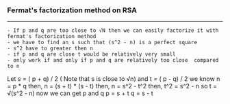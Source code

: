 
### Fermat's factorization method on RSA
------

	- If p and q are too close to √N then we can easily factorize it with fermat's factorization method
	- we have to find an s such that (s^2 - n) is a perfect square 
	- s^2 have to greater then n
	- if p and q are close t would be relatively very small
	- only work if and only if p and q are relatively too close  compared to n

Let s = ( p + q) / 2  ( Note that s is close to √n)
and t = ( p - q) / 2
we know  n = p * q 
then, n = (s + t) * (s - t)
then, n =  s^2 - t^2
then, t^2 = s^2 - n
so t = √(s^2 - n)
now we can get p and q 
p = s + t
q = s - t

